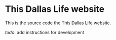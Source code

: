 # This Dallas Life website

This is the source code the This Dallas Life website.

_todo_: add instructions for development